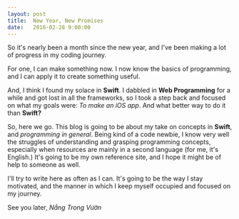```yaml
---
layout: post
title:  New Year, New Promises
date:   2016-02-28 9:00:00
---
```


So it's nearly been a month since the new year, and I've been making a lot of progress in my coding journey.

For one, I can make something now. I now know the basics of programming, and I can apply it to create something useful.

And, I think I found my solace in **Swift**. I dabbled in **Web Programming** for a while and got lost in all the frameworks, so I took a step back and focused on what my goals were: *To make an iOS app*. And what better way to do it than **Swift?**

So, here we go. This blog is going to be about my take on concepts in **Swift**, and *programming in general*. Being kind of a code newbie, I know very well the struggles of understanding and grasping programming concepts, especially when resources are mainly in a second language (for me, it's English.) It's going to be my own reference site, and I hope it might be of help to someone as well.

I'll try to write here as often as I can. It's going to be the way I stay motivated, and the manner in which I keep myself occupied and focused on my journey.

See you later,
*Nắng Trong Vườn*
